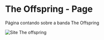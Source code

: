 # The Offspring - Page
Página contando sobre a banda The Offspring

![Site The offspring](https://github.com/Vitorhhiguchi/Front_end/assets/130410982/5463d73c-1bf2-40fa-be0a-4a30bebb7adb)
